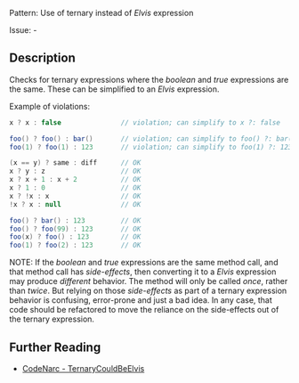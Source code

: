 Pattern: Use of ternary instead of *Elvis* expression

Issue: -

## Description

Checks for ternary expressions where the *boolean* and *true* expressions are the same. These can be simplified to an *Elvis* expression.

Example of violations:

``` groovy
x ? x : false               // violation; can simplify to x ?: false

foo() ? foo() : bar()       // violation; can simplify to foo() ?: bar()
foo(1) ? foo(1) : 123       // violation; can simplify to foo(1) ?: 123

(x == y) ? same : diff      // OK
x ? y : z                   // OK
x ? x + 1 : x + 2           // OK
x ? 1 : 0                   // OK
x ? !x : x                  // OK
!x ? x : null               // OK

foo() ? bar() : 123         // OK
foo() ? foo(99) : 123       // OK
foo(x) ? foo() : 123        // OK
foo(1) ? foo(2) : 123       // OK
```

NOTE: If the *boolean* and *true* expressions are the same method call, and that method call has *side-effects*, then converting it to a *Elvis* expression may produce *different* behavior. The method will only be called *once*, rather than *twice*. But relying on those *side-effects* as part of a ternary expression behavior is confusing, error-prone and just a bad idea. In any case, that code should be refactored to move the reliance on the side-effects out of the ternary expression.

## Further Reading

* [CodeNarc - TernaryCouldBeElvis](https://codenarc.github.io/CodeNarc/codenarc-rules-convention.html#ternarycouldbeelvis-rule)